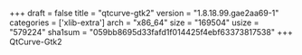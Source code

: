 +++
draft = false
title = "qtcurve-gtk2"
version = "1.8.18.99.gae2aa69-1"
categories = ['xlib-extra']
arch = "x86_64"
size = "169504"
usize = "579224"
sha1sum = "059bb8695d33fafd1f014425f4ebf63373817538"
+++
QtCurve-Gtk2
